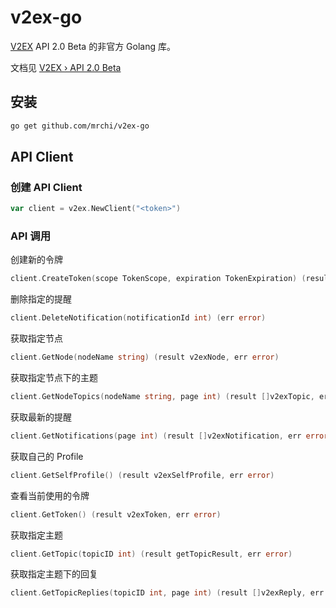 # v2ex-go

[V2EX](https://v2ex.com/) API 2.0 Beta 的非官方 Golang 库。

文档见 [V2EX › API 2\.0 Beta](https://v2ex.com/help/api)

## 安装

```bash
go get github.com/mrchi/v2ex-go
```

## API Client

### 创建 API Client

```go
var client = v2ex.NewClient("<token>")
```

### API 调用

创建新的令牌
```go
client.CreateToken(scope TokenScope, expiration TokenExpiration) (result createTokenResult, err error)
```

删除指定的提醒
```go
client.DeleteNotification(notificationId int) (err error)
```

获取指定节点
```go
client.GetNode(nodeName string) (result v2exNode, err error)
```

获取指定节点下的主题
```go
client.GetNodeTopics(nodeName string, page int) (result []v2exTopic, err error)
```

获取最新的提醒
```go
client.GetNotifications(page int) (result []v2exNotification, err error)
```

获取自己的 Profile
```go
client.GetSelfProfile() (result v2exSelfProfile, err error)
```

查看当前使用的令牌
```go
client.GetToken() (result v2exToken, err error)
```

获取指定主题
```go
client.GetTopic(topicID int) (result getTopicResult, err error)
```

获取指定主题下的回复
```go
client.GetTopicReplies(topicID int, page int) (result []v2exReply, err error)
```
